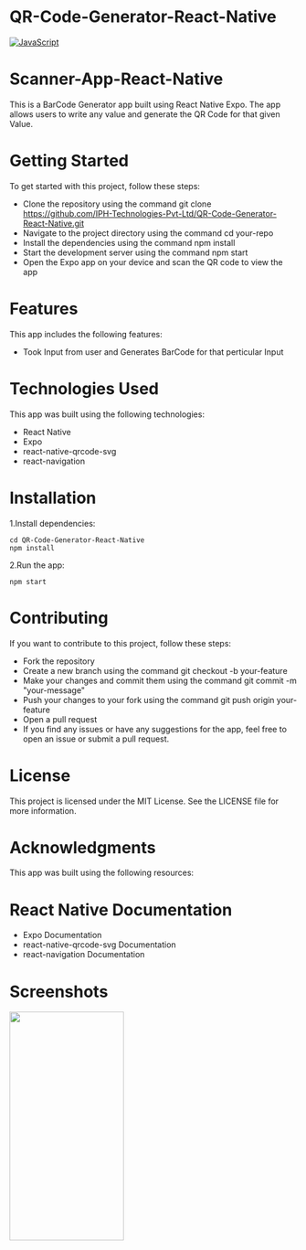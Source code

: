 # QR-Code-Generator-React-Native
[![JavaScript](https://img.shields.io/badge/javascript-%2320232a.svg?style=for-the-badge&logo=javascript&logoColor=%23F7DF1E)](https://developer.mozilla.org/en-US/docs/Web/JavaScript)

# Scanner-App-React-Native
 This is a BarCode Generator app built using React Native Expo. The app allows users to write any value and generate the QR Code for that given Value.
 
# Getting Started
To get started with this project, follow these steps:

 - Clone the repository using the command git clone https://github.com/IPH-Technologies-Pvt-Ltd/QR-Code-Generator-React-Native.git
 - Navigate to the project directory using the command cd your-repo
 - Install the dependencies using the command npm install
 - Start the development server using the command npm start
 - Open the Expo app on your device and scan the QR code to view the app

# Features
This app includes the following features:

 - Took Input from user and Generates BarCode for that perticular Input

# Technologies Used
 This app was built using the following technologies:

 - React Native
 - Expo
 - react-native-qrcode-svg
 - react-navigation

# Installation

1.Install dependencies:

    cd QR-Code-Generator-React-Native
    npm install

2.Run the app:

    npm start

# Contributing
 If you want to contribute to this project, follow these steps:

 - Fork the repository
 - Create a new branch using the command git checkout -b your-feature
 - Make your changes and commit them using the command git commit -m "your-message"
 - Push your changes to your fork using the command git push origin your-feature
 - Open a pull request
 - If you find any issues or have any suggestions for the app, feel free to open an issue or submit a pull request.

# License
 This project is licensed under the MIT License. See the LICENSE file for more information.

# Acknowledgments
 This app was built using the following resources:

# React Native Documentation
 - Expo Documentation
 - react-native-qrcode-svg Documentation
 - react-navigation Documentation

# Screenshots
<img src="https://user-images.githubusercontent.com/124868842/220327339-f3036401-223f-40d3-b04a-4d33e1d5d0d9.gif" 
     width="200" 
     height="400"/>
